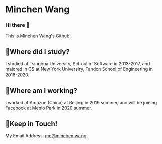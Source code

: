 # Minchen Wang

### Hi there 👋

This is Minchen Wang's Github!

## 🧶Where did I study?

I studied at Tsinghua University, School of Software in 2013-2017, and majored in CS at New York University, Tandon School of Engineering in 2018-2020.

## 🎨Where am I working?

I worked at Amazon (China) at Beijing in 2019 summer, and will be joining Facebook at Menlo Park in 2020 summer.

## 👀Keep in Touch!

My Email Address: me@minchen.wang

<!--
**wmc54321/wmc54321** is a ✨ _special_ ✨ repository because its `README.md` (this file) appears on your GitHub profile.

Here are some ideas to get you started:

- 🔭 I’m currently working on ...
- 🌱 I’m currently learning ...
- 👯 I’m looking to collaborate on ...
- 🤔 I’m looking for help with ...
- 💬 Ask me about ...
- 📫 How to reach me: ...
- 😄 Pronouns: ...
- ⚡ Fun fact: ...
-->

